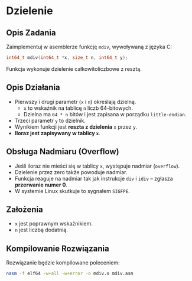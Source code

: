 # Dzielenie

## Opis Zadania
Zaimplementuj w asemblerze funkcję `mdiv`, wywoływaną z języka C:

```c
int64_t mdiv(int64_t *x, size_t n, int64_t y);
```

Funkcja wykonuje dzielenie całkowitoliczbowe z resztą.

## Opis Działania
- Pierwszy i drugi parametr (`x` i `n`) określają dzielną.
  - `x` to wskaźnik na tablicę `n` liczb 64-bitowych.
  - Dzielna ma `64 * n` bitów i jest zapisana w porządku `little-endian`.
- Trzeci parametr `y` to dzielnik.
- Wynikiem funkcji jest **reszta z dzielenia** `x` przez `y`.
- **Iloraz jest zapisywany w tablicy `x`**.

## Obsługa Nadmiaru (Overflow)
- Jeśli iloraz nie mieści się w tablicy `x`, występuje nadmiar (`overflow`).
- Dzielenie przez zero także powoduje nadmiar.
- Funkcja reaguje na nadmiar tak jak instrukcje `div` i `idiv` – zgłasza **przerwanie numer 0**.
- W systemie Linux skutkuje to sygnałem `SIGFPE`.

## Założenia
- `x` jest poprawnym wskaźnikiem.
- `n` jest liczbą dodatnią.

## Kompilowanie Rozwiązania
Rozwiązanie będzie kompilowane poleceniem:

```sh
nasm -f elf64 -w+all -w+error -o mdiv.o mdiv.asm